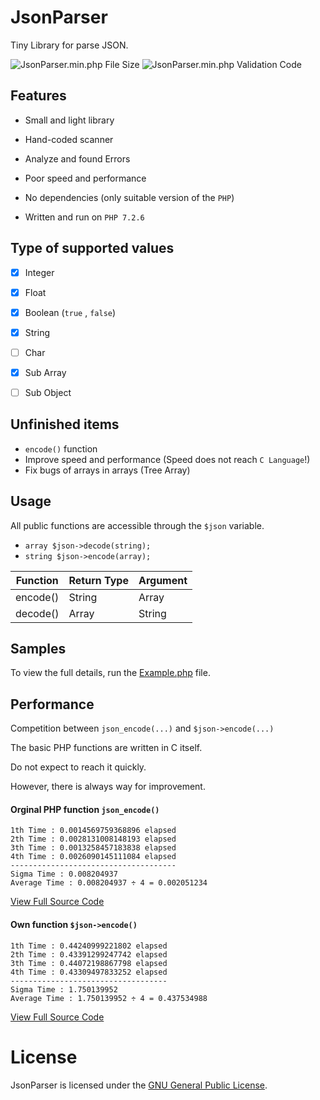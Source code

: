 # JsonParser
Tiny Library for parse JSON.

![JsonParser.min.php File Size](https://img.shields.io/badge/Compressed%20Size-6.6%20KB-blue.svg) ![JsonParser.min.php Validation Code](https://img.shields.io/badge/Validation%20Code-No%20Error-green.svg)


## Features

  - Small and light library

  - Hand-coded scanner

  - Analyze and found Errors

  - Poor speed and performance

  - No dependencies (only suitable version of the `PHP`)

  - Written and run on `PHP 7.2.6`
  

## Type of supported values
  
  - [x] Integer

  - [x] Float

  - [x] Boolean (`true` , `false`)

  - [x] String

  - [ ] Char 

  - [x] Sub Array

  - [ ] Sub Object


## Unfinished items
  
  - `encode()` function
  - Improve speed and performance (Speed does not reach `C Language`!)
  - Fix bugs of arrays in arrays (Tree Array)
  

## Usage

All public functions are accessible through the `$json` variable.

- `array $json->decode(string);`
- `string $json->encode(array);`



| Function | Return Type | Argument |
| -------- | ----------- | -------- |
| encode() |     String   |  Array  |
| decode() |     Array  |  String   |




## Samples

To view the full details, run the [Example.php](https://github.com/BaseMax/JsonParser/blob/master/Example.php) file.

## Performance


Competition between `json_encode(...)` and `$json->encode(...)`


The basic PHP functions are written in C itself.

Do not expect to reach it quickly.

However, there is always way for improvement.


#### Orginal PHP function `json_encode()`
```
1th Time : 0.0014569759368896 elapsed
2th Time : 0.0028131008148193 elapsed
3th Time : 0.0013258457183838 elapsed
4th Time : 0.0026090145111084 elapsed
-------------------------------------
Sigma Time : 0.008204937
Average Time : 0.008204937 ÷ 4 = 0.002051234
```
[View Full Source Code](https://github.com/BaseMax/JsonParser/blob/master/Performance-php.php)

#### Own function `$json->encode()`
```
1th Time : 0.44240999221802 elapsed
2th Time : 0.43391299247742 elapsed
3th Time : 0.44072198867798 elapsed
4th Time : 0.43309497833252 elapsed
-----------------------------------
Sigma Time : 1.750139952
Average Time : 1.750139952 ÷ 4 = 0.437534988
```

[View Full Source Code](https://github.com/BaseMax/JsonParser/blob/master/Performance-own.php)


# License

JsonParser is licensed under the [GNU General Public License](https://github.com/BaseMax/JsonParser/blob/master/LICENSE).
